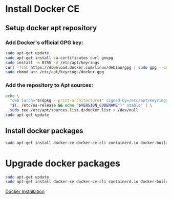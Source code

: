 ---
---

# Install Docker CE

## Setup docker apt repository

### Add Docker's official GPG key:
```bash
sudo apt-get update
sudo apt-get install ca-certificates curl gnupg
sudo install -m 0755 -d /etc/apt/keyrings
curl -fsSL https://download.docker.com/linux/debian/gpg | sudo gpg --dearmor -o /etc/apt/keyrings/docker.gpg
sudo chmod a+r /etc/apt/keyrings/docker.gpg
```

### Add the repository to Apt sources:
```bash
echo \
  "deb [arch="$(dpkg --print-architecture)" signed-by=/etc/apt/keyrings/docker.gpg] https://download.docker.com/linux/debian \
  "$(. /etc/os-release && echo "$VERSION_CODENAME")" stable" | \
  sudo tee /etc/apt/sources.list.d/docker.list > /dev/null
sudo apt-get update
```

## Install docker packages
```bash
sudo apt-get install docker-ce docker-ce-cli containerd.io docker-buildx-plugin docker-compose-plugin
```

# Upgrade docker packages
```bash
sudo apt-get update
sudo apt-get install docker-ce docker-ce-cli containerd.io docker-buildx-plugin docker-compose-plugin
``` 

[Docker Installation](https://docs.docker.com/engine/install/ubuntu/)